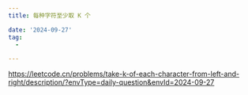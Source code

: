 ```yaml
---
title: 每种字符至少取 K 个

date: '2024-09-27'
tag:
  -

---
```

https://leetcode.cn/problems/take-k-of-each-character-from-left-and-right/description/?envType=daily-question&envId=2024-09-27
